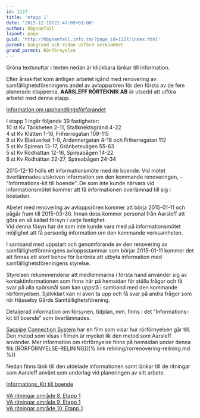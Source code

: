 ```yaml
---
id: 1127
title: 'etapp 1'
date: '2015-12-10T21:47:09+01:00'
author: hbgsamfall
layout: page
guid: 'http://hbgsamfall.info.tm/?page_id=1127/index.html'
parent: bakgrund och redan utförd verksamhet
grand_parent: Rörförnyelse
---
```


Gröna textsnuttar i texten nedan är klickbara länkar till information.

Efter årsskiftet kom äntligen arbetet igånd med renovering av samfällighetsföreningens andel av avloppsrören för den första av de fem planerade etapperna. **AARSLEFF RÖRTEKNIK AB**  är utsedd att utföra arbetet med denna etapp.

[Information om upphandlingsförfarandet](wp-content/uploads/2016/03/Information-om-upphandlingsförfarandet.pdf)

I etapp 1 ingår följande 39 fastigheter:  
10 st Kv Täckheten 2-11, Stallknektsgränd 4-22  
4 st Kv Klätten 1-16, Friherregatan 109-115  
9 st Kv Bladverket 1-9, Ardennergatan 4-18 och Friherregatan 112  
5 st Kv Spirean 13-17, Grönbetevägen 55-63  
5 st Kv Rödhättan 12-16, Spireabågen 14-22  
6 st Kv Rödhättan 22-27, Spireabågen 24-34

2015-12-10 hölls ett informationsmöte med de boende. Vid mötet överlämnades utskriven information om den kommande renoveringen, – “Informations-kit till boende”. De som inte kunde närvara vid informationsmötet kommer att få informationen överlämnad till sig i bostaden.

Abetet med renovering av avloppsrören kommer att börja 2015-01-11 och pågår fram till 2015-03-30. Innan dess kommer personal från Aarsleff att göra en så kallad försyn i varje fastighet.  
Vid denna fösyn har de som inte kunde vara med på informationsmötet möjlighet att få personlig information om den kommande verksamheten.

I samband med uppstart och genomförande av den renovering av samfällighetföreningens avloppsstammar som börjar 2015-01-11 kommer det att finnas ett stort behov för berörda att utbyta information med samfällighetsföreningens styrelse.

Styrelsen rekommenderar att medlemmarna i första hand använder sig av kontaktinformationen som finns här på hemsidan för ställa frågor och få svar på alla spörsmål som kan uppstå i samband med den kommande rörförnyelsen. Självklart kan ni även ta upp och få svar på andra frågor som rör Hässelby Gårds Samfällighetsförening.

Detaljerad information om försynen, tidplan, mm. finns i det “Informations-kit till boende” som överlämnades.

[Sacpipe Connection System](https://www.youtube.com/watch?v=uaEJUW-YzTs) har en film som visar hur rörförnyelsen går till. Den metod som visas i filmen är mycket lik den metod som Aarsleff använder. Mer information om rörförnyelse finns på hemsidan under denna flik [RÖRFÖRNYELSE-RELINING]({% link relining/rorrenovering-relining.md %})

Nedan finns länk till den utdelade informationen samt länkar till de ritningar som Aarsleff använt som underlag vid planeringen av sitt arbete.

[Informations\_Kit till boende](wp-content/uploads/2015/12/Informations_Kit-till-boende.pdf)

[VA ritningar område 8, Etapp 1](wp-content/uploads/2015/12/VA_ritningar-område-8-etapp1.zip)  
[VA ritningar område 9, Etapp 1](wp-content/uploads/2015/12/VA-ritningar-område-9.-etapp-1.zip)  
[VA ritningar område 10, Etapp 1](wp-content/uploads/2015/12/VA-ritningar-område-10-etapp-1.zip)
